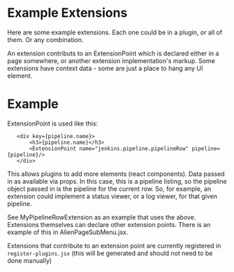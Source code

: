 # Example Extensions

Here are some example extensions. 
Each one could be in a plugin, or all of them. Or any combination. 

An extension contributs to an ExtensionPoint which is declared either in a page somewhere, or another extension implementation's markup. 
Some extensions have context data - some are just a place to hang any UI element. 


# Example 
ExtensionPoint is used like this: 

```   
   <div key={pipeline.name}>
       <h3>{pipeline.name}</h3>
       <ExtensionPoint name="jenkins.pipeline.pipelineRow" pipeline={pipeline}/>
   </div>

```

This allows plugins to add more elements (react components). Data passed in as available via props. In this case, this is a pipeline listing, so the pipeline object passed in is the pipeline for the current row. 
So, for example, an extension could implement a status viewer, or a log viewer, for that given pipeline.

See MyPipelineRowExtension as an example that uses the above. 
Extensions themselves can declare other extension points. There is an example of this in AlienPageSubMenu.jsx. 

Extensions that contribute to an extension point are currently registered in `register-plugins.jsx` (this will be generated and should not need to be done manually)
